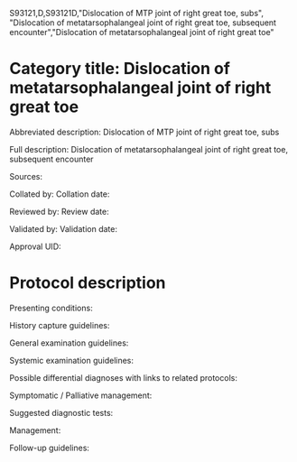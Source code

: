 S93121,D,S93121D,"Dislocation of MTP joint of right great toe, subs", "Dislocation of metatarsophalangeal joint of right great toe, subsequent encounter","Dislocation of metatarsophalangeal joint of right great toe"
# Category title: Dislocation of metatarsophalangeal joint of right great toe

Abbreviated description: Dislocation of MTP joint of right great toe, subs

Full description: Dislocation of metatarsophalangeal joint of right great toe, subsequent encounter

Sources:

Collated by:
Collation date:

Reviewed by:
Review date:

Validated by:
Validation date:

Approval UID:

# Protocol description

Presenting conditions:

History capture guidelines:

General examination guidelines:

Systemic examination guidelines:

Possible differential diagnoses with links to related protocols:

Symptomatic / Palliative management:

Suggested diagnostic tests:

Management:

Follow-up guidelines:
